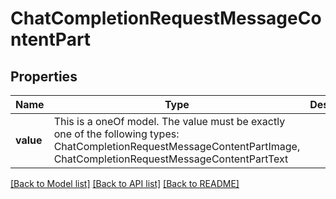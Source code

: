 # ChatCompletionRequestMessageContentPart



## Properties
Name | Type | Description | Notes
------------ | ------------- | ------------- | -------------
**value** | This is a oneOf model. The value must be exactly one of the following types: ChatCompletionRequestMessageContentPartImage, ChatCompletionRequestMessageContentPartText |  | [optional] 




[[Back to Model list]](../README.md#models) [[Back to API list]](../README.md#api-endpoints) [[Back to README]](../README.md)


